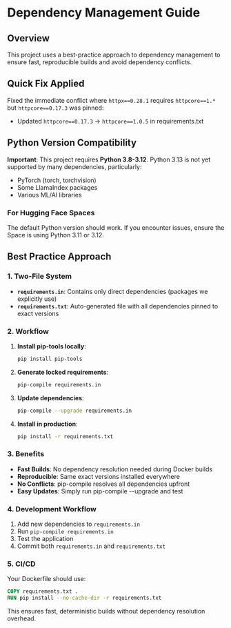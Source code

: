 # Dependency Management Guide

## Overview

This project uses a best-practice approach to dependency management to ensure fast, reproducible builds and avoid dependency conflicts.

## Quick Fix Applied

Fixed the immediate conflict where `httpx==0.28.1` requires `httpcore==1.*` but `httpcore==0.17.3` was pinned:
- Updated `httpcore==0.17.3` → `httpcore==1.0.5` in requirements.txt

## Python Version Compatibility

**Important**: This project requires **Python 3.8-3.12**. Python 3.13 is not yet supported by many dependencies, particularly:
- PyTorch (torch, torchvision)
- Some LlamaIndex packages
- Various ML/AI libraries

### For Hugging Face Spaces
The default Python version should work. If you encounter issues, ensure the Space is using Python 3.11 or 3.12.

## Best Practice Approach

### 1. Two-File System

- **`requirements.in`**: Contains only direct dependencies (packages we explicitly use)
- **`requirements.txt`**: Auto-generated file with all dependencies pinned to exact versions

### 2. Workflow

1. **Install pip-tools locally**:
   ```bash
   pip install pip-tools
   ```

2. **Generate locked requirements**:
   ```bash
   pip-compile requirements.in
   ```

3. **Update dependencies**:
   ```bash
   pip-compile --upgrade requirements.in
   ```

4. **Install in production**:
   ```bash
   pip install -r requirements.txt
   ```

### 3. Benefits

- **Fast Builds**: No dependency resolution needed during Docker builds
- **Reproducible**: Same exact versions installed everywhere
- **No Conflicts**: pip-compile resolves all dependencies upfront
- **Easy Updates**: Simply run pip-compile --upgrade and test

### 4. Development Workflow

1. Add new dependencies to `requirements.in`
2. Run `pip-compile requirements.in`
3. Test the application
4. Commit both `requirements.in` and `requirements.txt`

### 5. CI/CD

Your Dockerfile should use:
```dockerfile
COPY requirements.txt .
RUN pip install --no-cache-dir -r requirements.txt
```

This ensures fast, deterministic builds without dependency resolution overhead. 